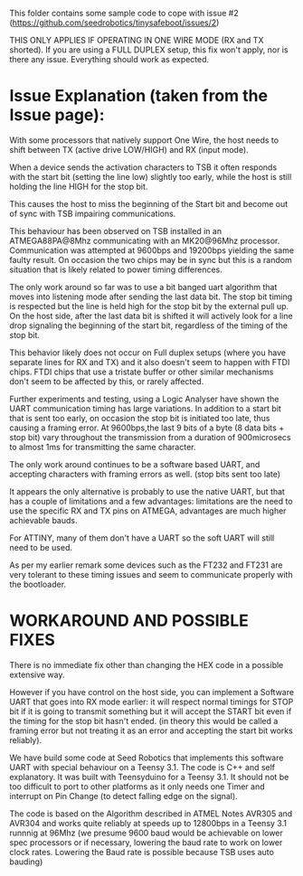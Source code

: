 This folder contains some sample code to cope with issue #2
(https://github.com/seedrobotics/tinysafeboot/issues/2)

THIS ONLY APPLIES IF OPERATING IN ONE WIRE MODE (RX and TX shorted).
If you are using a FULL DUPLEX setup, this fix won't apply, nor is there any issue. Everything should work as expected.

Issue Explanation (taken from the Issue page):
==============================================
With some processors that natively support One Wire, the host needs to shift between TX (active drive LOW/HIGH) and RX (input mode).

When a device sends the activation characters to TSB it often responds with the start bit (setting the line low) slightly too early, while the host is still holding the line HIGH for the stop bit.

This causes the host to miss the beginning of the Start bit and become out of sync with TSB impairing communications.

This behaviour has been observed on TSB installed in an ATMEGA88PA@8Mhz communicating with an MK20@96Mhz processor.
Communication was attempted at 9600bps and 19200bps yielding the same faulty result.
On occasion the two chips may be in sync but this is a random situation that is likely related to power timing differences.

The only work around so far was to use a bit banged uart algorithm that moves into listening mode after sending the last data bit.
The stop bit timing is respected but the line is held high for the stop bit by the external pull up.
On the host side, after the last data bit is shifted it will actively look for a line drop signaling the beginning of the start bit, regardless of the timing of the stop bit.

This behavior likely does not occur on Full duplex setups (where you have separate lines for RX and TX) and it also doesn't seem to happen with FTDI chips. FTDI chips that use a tristate buffer or other similar mechanisms don't seem to be affected by this, or rarely affected.

Further experiments and testing, using a Logic Analyser have shown the UART communication timing has large variations.
In addition to a start bit that is sent too early, on occasion the stop bit is initiated too late, thus causing a framing error.
At 9600bps,the last 9 bits of a byte (8 data bits + stop bit) vary throughout the transmission from a duration of 900microsecs to almost 1ms for transmitting the same character.

The only work around continues to be a software based UART, and accepting characters with framing errors as well. (stop bits sent too late)

It appears the only alternative is probably to use the native UART, but that has a couple of limitations and a few advantages: limitations are the need to use the specific RX and TX pins on ATMEGA, advantages are much higher achievable bauds.

For ATTINY, many of them don't have a UART so the soft UART will still need to be used.

As per my earlier remark some devices such as the FT232 and FT231 are very tolerant to these timing issues and seem to communicate properly with the bootloader.


WORKAROUND AND POSSIBLE FIXES
=============================

There is no immediate fix other than changing the HEX code in a possible extensive way.

However if you have control on the host side, you can implement a Software UART that goes into RX mode earlier:
it will respect normal timings for STOP bit if it is going to transmit something but it will accept the START bit even if the
timing for the stop bit hasn't ended. (in theory this would be called a framing error but not treating it as an error and accepting the start bit works reliably).

We have build some code at Seed Robotics that implements this software UART with special behaviour on a Teensy 3.1.
The code is C++ and self explanatory. It was built with Teensyduino for a Teensy 3.1. It should not be too difficult to port to other platforms as it only needs one Timer and
interrupt on Pin Change (to detect falling edge on the signal).

The code is based on the Algorithm described in ATMEL Notes AVR305 and AVR304 and works quite reliably at speeds up to 12800bps in a Teensy 3.1 runnnig at 96Mhz
(we presume 9600 baud would be achievable on lower spec processors or if necessary, lowering the baud rate to work on lower clock rates. 
Lowering the Baud rate is possible because TSB uses auto bauding)

